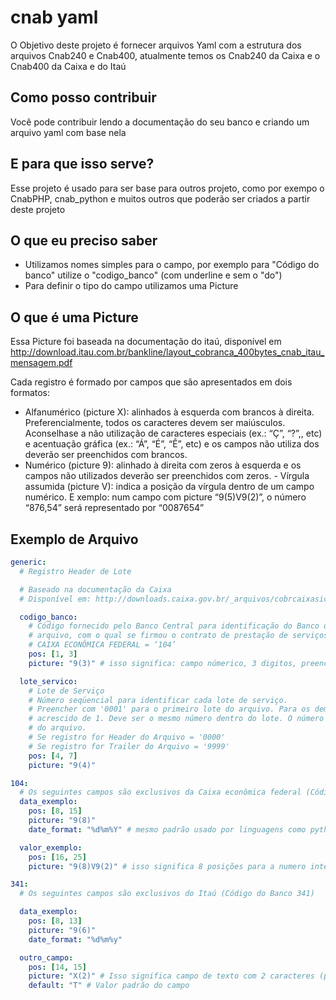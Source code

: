 # cnab yaml

O Objetivo deste projeto é fornecer arquivos Yaml com a estrutura dos arquivos Cnab240 e Cnab400, atualmente temos os Cnab240 da Caixa e o Cnab400 da Caixa e do Itaú

## Como posso contribuir

Você pode contribuir lendo a documentação do seu banco e criando um arquivo yaml com base nela

## E para que isso serve?

Esse projeto é usado para ser base para outros projeto, como por exempo o CnabPHP, cnab_python e
muitos outros que poderão ser criados a partir deste projeto

## O que eu preciso saber

- Utilizamos nomes simples para o campo, por exemplo para "Código do banco" utilize o "codigo_banco" (com underline e sem o "do")
- Para definir o tipo do campo utilizamos uma Picture

## O que é uma Picture

Essa Picture foi baseada na documentação do itaú, disponível em http://download.itau.com.br/bankline/layout_cobranca_400bytes_cnab_itau_mensagem.pdf

Cada registro é formado por campos que são apresentados em dois formatos:

- Alfanumérico (picture X): alinhados à esquerda com brancos à direita. Preferencialmente, todos os caracteres devem ser maiúsculos. Aconselhase a não utilização de caracteres especiais (ex.: “Ç”, “?”,, etc) e acentuação gráfica (ex.: “Á”, “É”, “Ê”, etc) e os campos não utiliza dos deverão ser preenchidos com brancos.
- Numérico (picture 9): alinhado à direita com zeros à esquerda e os campos não utilizados deverão ser preenchidos com zeros. - Vírgula assumida (picture V): indica a posição da vírgula dentro de um campo numérico. E xemplo: num campo com picture “9(5)V9(2)”, o número “876,54” será representado por “0087654”

## Exemplo de Arquivo

```yaml
generic:
  # Registro Header de Lote

  # Baseado na documentação da Caixa
  # Disponível em: http://downloads.caixa.gov.br/_arquivos/cobrcaixasicob/manuaissicob/CNAB_240_SICOB.pdf (Acesso em  23/04/2014)

  codigo_banco:
    # Código fornecido pelo Banco Central para identificação do Banco que está recebendo ou enviando o
    # arquivo, com o qual se firmou o contrato de prestação de serviços.
    # CAIXA ECONÔMICA FEDERAL = ‘104’
    pos: [1, 3]
    picture: "9(3)" # isso significa: campo númerico, 3 digitos, preenchido com 0 a direita

  lote_servico:
    # Lote de Serviço
    # Número seqüencial para identificar cada lote de serviço.
    # Preencher com '0001' para o primeiro lote do arquivo. Para os demais: número do lote anterior
    # acrescido de 1. Deve ser o mesmo número dentro do lote. O número não poderá ser repetido dentro
    # do arquivo.
    # Se registro for Header do Arquivo = '0000'
    # Se registro for Trailer do Arquivo = '9999'
    pos: [4, 7]
    picture: "9(4)"

104:
  # Os seguintes campos são exclusivos da Caixa econômica federal (Código do Banco: 104)
  data_exemplo:
    pos: [8, 15]
    picture: "9(8)"
    date_format: "%d%m%Y" # mesmo padrão usado por linguagens como python e ruby

  valor_exemplo:
    pos: [16, 25]
    picture: "9(8)V9(2)" # isso significa 8 posições para a numero inteiro, mais 2 posições para as casas decimais

341:
  # Os seguintes campos são exclusivos do Itaú (Código do Banco 341)

  data_exemplo:
    pos: [8, 13]
    picture: "9(6)"
    date_format: "%d%m%y"

  outro_campo:
    pos: [14, 15]
    picture: "X(2)" # Isso significa campo de texto com 2 caracteres (preenchido com espaço a direita)
    default: "T" # Valor padrão do campo
```
